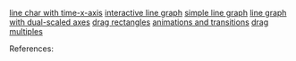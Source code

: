 <!--
publish: 
tags: D3, JavaScript, Node.js
title: Building a Usable Graph in D3 with Multiple Selectable Ranges, Part 1
-->

[line char with time-x-axis][1]
[interactive line graph][2]
[simple line graph][3]
[line graph with dual-scaled axes][4]
[drag rectangles][5]
[animations and transitions][6]
[drag multiples][7]

References:

[1]: http://bl.ocks.org/mbostock/3883245
[2]: http://bl.ocks.org/benjchristensen/2657838
[3]: http://bl.ocks.org/benjchristensen/2579599
[4]: http://bl.ocks.org/benjchristensen/2579619
[5]: http://bl.ocks.org/mccannf/1629464
[6]: http://blog.visual.ly/creating-animations-and-transitions-with-d3-js/
[7]: http://bl.ocks.org/mbostock/1557377